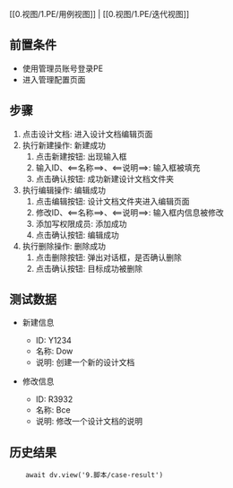 [[0.视图/1.PE/用例视图]] | [[0.视图/1.PE/迭代视图]]

## 前置条件

- 使用管理员账号登录PE
- 进入管理配置页面

## 步骤

1. 点击设计文档: 进入设计文档编辑页面
2. 执行新建操作: 新建成功
	1. 点击新建按钮: 出现输入框
	2. 输入ID、<==名称==>、<==说明==>: 输入框被填充
	3. 点击确认按钮: 成功新建设计文档文件夹
3. 执行编辑操作: 编辑成功
	1. 点击编辑按钮: 设计文档文件夹进入编辑页面
	2. 修改ID、<==名称==>、<==说明==>: 输入框内信息被修改
	3. 添加写权限成员: 添加成功
	4. 点击确认按钮: 编辑成功
4. 执行删除操作: 删除成功
	1. 点击删除按钮: 弹出对话框，是否确认删除
	2. 点击确认按钮: 目标成功被删除

## 测试数据

- 新建信息
	- ID: Y1234
	- 名称: Dow
	- 说明: 创建一个新的设计文档

- 修改信息
	- ID: R3932
	- 名称: Bce
	- 说明: 修改一个设计文档的说明

## 历史结果

```dataviewjs
    await dv.view('9.脚本/case-result')
```
